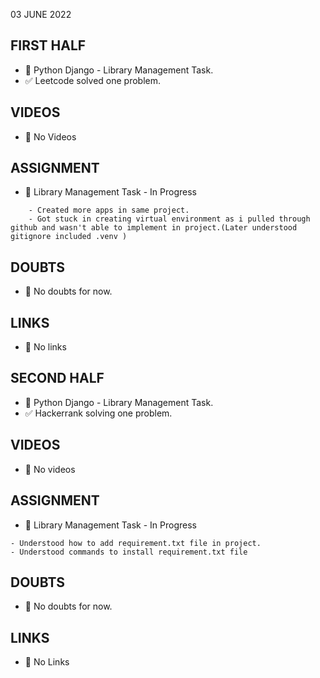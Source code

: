 03 JUNE 2022

## FIRST HALF

- 🚧 Python Django - Library Management Task.
- ✅ Leetcode solved one problem. 

## VIDEOS

- 🚫 No Videos

## ASSIGNMENT

- 🚧 Library Management Task - In Progress
```
	- Created more apps in same project.
	- Got stuck in creating virtual environment as i pulled through github and wasn't able to implement in project.(Later understood gitignore included .venv )  
```

## DOUBTS

- 🚫 No doubts for now.

## LINKS

- 🚫 No links

## SECOND HALF

- 🚧 Python Django - Library Management Task. 
- ✅ Hackerrank solving one problem.

## VIDEOS

- 🚫 No videos

## ASSIGNMENT

- 🚧  Library Management Task - In Progress
~~~
- Understood how to add requirement.txt file in project.
- Understood commands to install requirement.txt file

~~~
## DOUBTS

- 🚫 No doubts for now.

## LINKS

- 🚫 No Links

